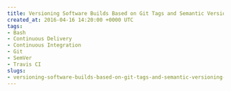 ```yaml
---
title: Versioning Software Builds Based on Git Tags and Semantic Versioning (SemVer)
created_at: 2016-04-16 14:20:00 +0000 UTC
tags:
- Bash
- Continuous Delivery
- Continuous Integration
- Git
- SemVer
- Travis CI
slugs:
- versioning-software-builds-based-on-git-tags-and-semantic-versioning-semver
---
```

